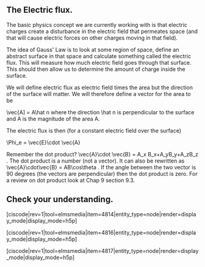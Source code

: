 ## The Electric flux. 

The basic physics concept we are currently working with is that electric charges create a disturbance in the electric field that permeates space (and that will cause electric forces on other charges moving in that field). 

The idea of Gauss' Law is to look at some region of space, define an abstract surface in that space and calculate something called the electric flux. This will measure how much electric field goes through that surface. This should then allow us to determine the amount of charge inside the surface.  

We will define electric flux as electric field times the area but the direction of the surface will matter. We will therefore define a vector for the area to be

<lrn-math>\vec{A] = A\hat n </lrn-math>
where the direction <lrn-math>\hat n </lrn-math> is perpendicular to the surface and A is the magnitude of the area A. 

The electric flux is then (for a constant electric field over the surface)

<lrn-math>\Phi_e = \vec{E}\cdot \vec{A} </lrn-math>

<lrndesign-sidenote label="Instructor Note" icon="bookmark" bg-color="#c2e5f2">
Remember the dot product? <lrn-math>\vec{A}\cdot \vec{B} = A_x B_x+A_yB_y+A_zB_z </lrn-math>. The dot product is a number (not a vector). It can also be rewritten as <lrn-math>\vec{A}\cdot\vec{B} = AB\cos\theta </lrn-math>. If the angle between the two vector is 90 degrees (the vectors are perpendicular) then the dot product is zero. For a review on dot product look at Chap 9 section 9.3. 
</lrndesign-sidenote>

## Check your understanding.
 
[ciscode|rev=1|tool=elmsmedia|item=4814|entity_type=node|render=display_mode|display_mode=h5p]

[ciscode|rev=1|tool=elmsmedia|item=4816|entity_type=node|render=display_mode|display_mode=h5p]

[ciscode|rev=1|tool=elmsmedia|item=4817|entity_type=node|render=display_mode|display_mode=h5p]
